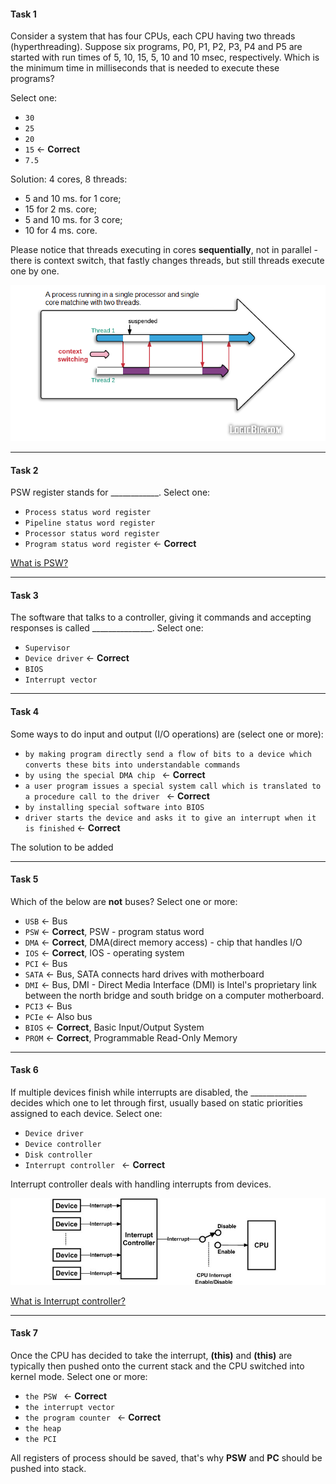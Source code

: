 ####  Task 1

Consider a system that has four CPUs, each CPU having two threads (hyperthreading). Suppose six programs, P0, P1, P2, P3, P4 and P5 are started with run times of 5, 10, 15, 5, 10 and 10 msec, respectively. Which is the minimum time in milliseconds that is needed to execute these programs?


Select one:
- ```30```
- ```25```
-  ```20```
- ```15``` <- **Correct**
-  ```7.5```


Solution: 4 cores, 8 threads:
- 5 and 10 ms. for 1 core;
- 15 for 2 ms. core;
- 5 and 10 ms. for 3 core;
- 10 for 4 ms. core.

Please notice that threads executing in cores **sequentially**, not in parallel - there is context switch, that fastly changes threads, but still threads execute one by one.

![context switch](context-switching.png)

---

####  Task 2

PSW register stands for ____________. Select one:
- ```Process status word register```
- ```Pipeline status word register```
- ```Processor status word register```
- ```Program status word register``` <- **Correct**

[What is PSW?](https://en.wikipedia.org/wiki/Status_register)


---

####  Task 3

The software that talks to a controller, giving it commands and accepting responses is called _______________.
Select one:
- ```Supervisor```
- ```Device driver``` <- **Correct**
- ```BIOS```
- ```Interrupt vector```


---

####  Task 4


Some ways to do input and output (I/O operations) are (select one or more):
- ```by making program directly send a flow of bits to a device which converts these bits into understandable commands```
- ```by using the special DMA chip ``` <- **Correct**
- ```a user program issues a special system call which is translated to a procedure call to the driver ``` <- **Correct**
- ```by installing special software into BIOS```
- ```driver starts the device and asks it to give an interrupt when it is finished``` <- **Correct**

The solution to be added

---

####  Task 5

Which of the below are **not** buses?
Select one or more:

- ```USB``` <- Bus
- ```PSW``` <- **Correct**, PSW - program status word
- ```DMA``` <- **Correct**, DMA(direct memory access) - chip that handles I/O
- ```IOS``` <- **Correct**, IOS - operating system
- ```PCI``` <- Bus
- ```SATA``` <- Bus, SATA connects hard drives with motherboard
- ```DMI``` <- Bus, DMI - Direct Media Interface (DMI) is Intel's proprietary link between the north bridge and south bridge on a computer motherboard.
- ```PCI3``` <- Bus
- ```PCIe``` <- Also bus
- ```BIOS``` <- **Correct**, Basic Input/Output System
- ```PROM``` <- **Correct**, Programmable Read-Only Memory

---

####  Task 6

If multiple devices finish while interrupts are disabled, the ______________ decides which one to let through first, usually based on static priorities assigned to each device.
Select one:

- ```Device driver```
- ```Device controller```
- ```Disk controller```
- ```Interrupt controller ``` <- **Correct**

Interrupt controller deals with handling interrupts from devices.

![interrupt](Interrupt%20Management.jpg)

[What is Interrupt controller?](https://doc.micrium.com/display/os305/Handling+CPU+Interrupts)

---

####  Task 7

Once the CPU has decided to take the interrupt, __(this)__ and __(this)__ are typically then pushed onto the current stack and the CPU switched into kernel mode.
Select one or more:
- ```the PSW ``` <- **Correct**
- ```the interrupt vector```
- ```the program counter ``` <- **Correct**
- ```the heap```
- ```the PCI```

All registers of process should be saved, that's why **PSW** and **PC** should be pushed into stack.
